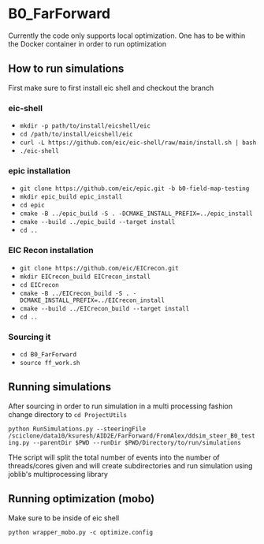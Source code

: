 # B0_FarForward

Currently the code only supports local optimization. One has to be within the Docker container in order to run optimization

## How to run simulations

First make sure to first install eic shell and checkout the branch 

### eic-shell

* `mkdir -p path/to/install/eicshell/eic`
* `cd /path/to/install/eicshell/eic`
* `curl -L https://github.com/eic/eic-shell/raw/main/install.sh | bash`
* `./eic-shell`

### epic installation

* `git clone https://github.com/eic/epic.git -b b0-field-map-testing`
* `mkdir epic_build epic_install`
* `cd epic`
* `cmake -B ../epic_build -S . -DCMAKE_INSTALL_PREFIX=../epic_install`
* `cmake --build ../epic_build --target install`
* `cd ..`

### EIC Recon installation

* `git clone https://github.com/eic/EICrecon.git`
* `mkdir EICrecon_build EICrecon_install`
* `cd EICrecon`
* `cmake -B ../EICrecon_build -S . -DCMAKE_INSTALL_PREFIX=../EICrecon_install`
* `cmake --build ../EICrecon_build --target install`
* `cd ..`

### Sourcing it

* `cd B0_FarForward`
* `source ff_work.sh`

## Running simulations

After sourcing in order to run simulation in a multi processing fashion change directory to `cd ProjectUtils`

```python RunSimulations.py --steeringFile /sciclone/data10/ksuresh/AID2E/FarForward/FromAlex/ddsim_steer_B0_testing.py --parentDir $PWD --runDir $PWD/Directory/to/run/simulations```

THe script will split the total number of events into the number of threads/cores given and will create subdirectories and run simulation using joblib's multiprocessing library

## Running optimization (mobo)

Make sure to be inside of eic shell

```python wrapper_mobo.py -c optimize.config```


